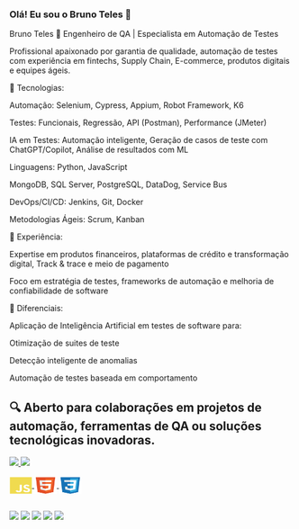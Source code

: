 ### Olá! Eu sou o Bruno Teles 👋

Bruno Teles
🚀 Engenheiro de QA | Especialista em Automação de Testes 

Profissional apaixonado por garantia de qualidade, automação de testes com experiência em fintechs, Supply Chain, E-commerce, produtos digitais e equipes ágeis.

🔧 Tecnologias:

Automação: Selenium, Cypress, Appium, Robot Framework, K6 

Testes: Funcionais, Regressão, API (Postman), Performance (JMeter)

IA em Testes: Automação inteligente, Geração de casos de teste com ChatGPT/Copilot, Análise de resultados com ML

Linguagens:  Python, JavaScript

MongoDB, SQL Server, PostgreSQL, DataDog, Service Bus

DevOps/CI/CD: Jenkins, Git, Docker

Metodologias Ágeis: Scrum, Kanban

💼 Experiência:

Expertise em produtos financeiros, plataformas de crédito e transformação digital, Track & trace e meio de pagamento

Foco em estratégia de testes, frameworks de automação e melhoria de confiabilidade de software

🧠 Diferenciais:

Aplicação de Inteligência Artificial em testes de software para:

Otimização de suites de teste

Detecção inteligente de anomalias

Automação de testes baseada em comportamento

🔍 Aberto para colaborações em projetos de automação, ferramentas de QA ou soluções tecnológicas inovadoras.
-  
  <a href="https://github.com/GankSir">
  <img height="180em" src="https://github-readme-stats.vercel.app/api?username=GankSir&show_icons=true&theme=tokyonight&include_all_commits=true&count_private=true"/>
  <img height="180em" src="https://github-readme-stats.vercel.app/api/top-langs/?username=GankSir&layout=compact&langs_count=7&theme=tokyonight"/>
</div>
<div style="display: inline_block"><br>
  <img align="center" alt="Sirgank-Js" height="30" width="40" src="https://raw.githubusercontent.com/devicons/devicon/master/icons/javascript/javascript-plain.svg">
  <img align="center" alt="Sirgank" height="30" width="40" src="https://raw.githubusercontent.com/devicons/devicon/master/icons/html5/html5-original.svg">
  <img align="center" alt="Sirgank" height="30" width="40" src="https://raw.githubusercontent.com/devicons/devicon/master/icons/css3/css3-original.svg">
</div>
  
  ##
  <div>
  <a href="https://www.instagram.com/sirgank/" target="_blank"><img src="https://img.shields.io/badge/-Instagram-%23E4405F?style=for-the-badge&logo=instagram&logoColor=white" target="_blank"></a>
 	<a href="https://www.twitch.tv/Sirgank" target="_blank"><img src="https://img.shields.io/badge/Twitch-9146FF?style=for-the-badge&logo=twitch&logoColor=white" target="_blank"></a>
 <a href="https://discord.gg/zCCkSmaw" target="_blank"><img src="https://img.shields.io/badge/Discord-7289DA?style=for-the-badge&logo=discord&logoColor=white" target="_blank"></a> 
  <a href = "mailto:sirbruno.dev@gmail.com"><img src="https://img.shields.io/badge/-Gmail-%23333?style=for-the-badge&logo=gmail&logoColor=white" target="_blank"></a>
  <a href="https://www.linkedin.com/in/bruno-teles-b416b1216/" target="_blank"><img src="https://img.shields.io/badge/-LinkedIn-%230077B5?style=for-the-badge&logo=linkedin&logoColor=white" target="_blank"></a>
  

  
  </div>
